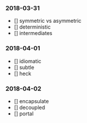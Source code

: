 ### 2018-03-31
- [] symmetric vs asymmetric
- [] deterministic
- [] intermediates

### 2018-04-01
- [] idiomatic
- [] subtle
- [] heck

### 2018-04-02
- [] encapsulate
- [] decoupled
- [] portal
